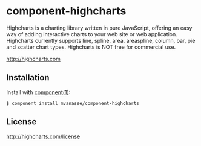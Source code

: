 
# component-highcharts

Highcharts is a charting library written in pure JavaScript, offering an easy way of adding interactive charts to your web site or web application. Highcharts currently supports line, spline, area, areaspline, column, bar, pie and scatter chart types. Highcharts is NOT free for commercial use.

http://highcharts.com

## Installation

  Install with [component(1)](http://component.io):

    $ component install mvanasse/component-highcharts

## License

http://highcharts.com/license
